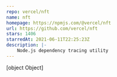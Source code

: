 ```yaml
---
repo: vercel/nft
name: nft
homepage: https://npmjs.com/@vercel/nft
url: https://github.com/vercel/nft
stars: 1406
starredAt: 2021-06-11T22:25:23Z
description: |-
    Node.js dependency tracing utility
---
```


[object Object]

